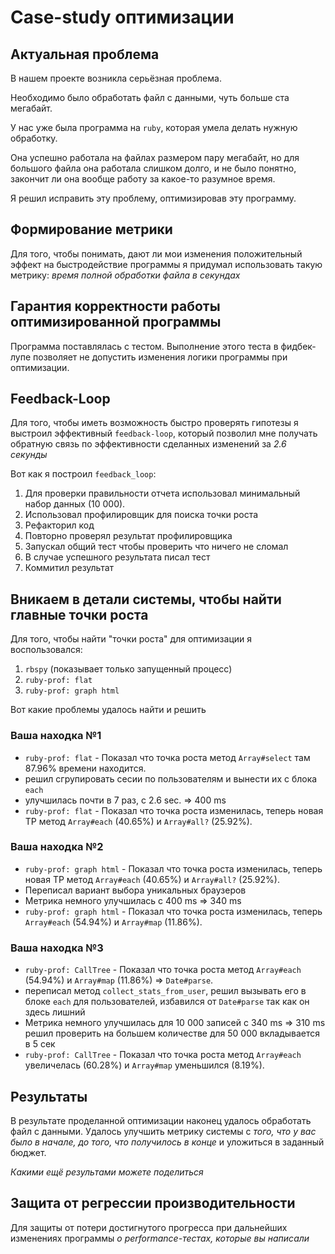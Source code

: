 # Case-study оптимизации

## Актуальная проблема
В нашем проекте возникла серьёзная проблема.

Необходимо было обработать файл с данными, чуть больше ста мегабайт.

У нас уже была программа на `ruby`, которая умела делать нужную обработку.

Она успешно работала на файлах размером пару мегабайт, но для большого файла она работала слишком долго, и не было понятно, закончит ли она вообще работу за какое-то разумное время.

Я решил исправить эту проблему, оптимизировав эту программу.

## Формирование метрики
Для того, чтобы понимать, дают ли мои изменения положительный эффект на быстродействие программы я придумал использовать такую метрику: *время полной обработки файла в секундах*

## Гарантия корректности работы оптимизированной программы
Программа поставлялась с тестом. Выполнение этого теста в фидбек-лупе позволяет не допустить изменения логики программы при оптимизации.

## Feedback-Loop
Для того, чтобы иметь возможность быстро проверять гипотезы я выстроил эффективный `feedback-loop`, который позволил мне получать обратную связь по эффективности сделанных изменений за *2.6 секунды*

Вот как я построил `feedback_loop`:
  1. Для проверки правильности отчета использовал минимальный набор данных (10 000).
  2. Использовал профилировщик для поиска точки роста
  3. Рефакторил код
  4. Повторно проверял результат профилировщика
  5. Запускал общий тест чтобы проверить что ничего не сломал
  6. В случае успешного результата писал тест
  7. Коммитил результат

## Вникаем в детали системы, чтобы найти главные точки роста
Для того, чтобы найти "точки роста" для оптимизации я воспользовался:
  1. `rbspy` (показывает только запущенный процесс)
  2. `ruby-prof: flat`
  3. `ruby-prof: graph html`

Вот какие проблемы удалось найти и решить

### Ваша находка №1
- `ruby-prof: flat` - Показал что точка роста метод `Array#select` там 87.96% времени находится.
- решил сгрупировать сесии по пользователям и вынести их с блока `each`
- улучшилась почти в 7 раз, с 2.6 sec. => 400 ms
- `ruby-prof: flat` - Показал что точка роста изменилась, теперь новая ТР метод `Array#each` (40.65%) и `Array#all?` (25.92%).

### Ваша находка №2
- `ruby-prof: graph html` - Показал что точка роста изменилась, теперь новая ТР метод `Array#each` (40.65%) и `Array#all?` (25.92%).
- Переписал вариант выбора уникальных браузеров
- Метрика немного улучшилась с 400 ms => 340 ms
- `ruby-prof: graph html` - Показал что точка роста изменилась, теперь `Array#each` (54.94%) и `Array#map` (11.86%).

### Ваша находка №3
- `ruby-prof: CallTree` - Показал что точка роста метод `Array#each` (54.94%) и `Array#map` (11.86%) => `Date#parse`.
- переписал метод `collect_stats_from_user`, решил вызывать его в блоке `each` для пользователей, избавился от `Date#parse` так как он здесь лишний
- Метрика немного улучшилась для 10 000 записей с 340 ms => 310 ms решил проверить на большем количестве для 50 000 вкладывается в 5 сек
- `ruby-prof: CallTree` - Показал что точка роста метод `Array#each` увеличелась (60.28%) и `Array#map` уменьшился (8.19%).

## Результаты
В результате проделанной оптимизации наконец удалось обработать файл с данными.
Удалось улучшить метрику системы с *того, что у вас было в начале, до того, что получилось в конце* и уложиться в заданный бюджет.

*Какими ещё результами можете поделиться*

## Защита от регрессии производительности
Для защиты от потери достигнутого прогресса при дальнейших изменениях программы *о performance-тестах, которые вы написали*

